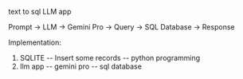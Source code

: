 text to sql LLM app

Prompt -> LLM -> Gemini Pro -> Query -> SQL Database -> Response

Implementation:

1. SQLITE -- Insert some records -- python programming
2. llm app -- gemini pro -- sql database
